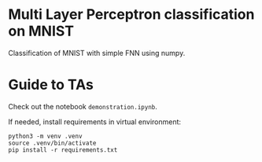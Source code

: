 # Multi Layer Perceptron classification on MNIST
Classification of MNIST with simple FNN using numpy.

# Guide to TAs
Check out the notebook `demonstration.ipynb`.

If needed, install requirements in virtual environment:
```
python3 -m venv .venv
source .venv/bin/activate
pip install -r requirements.txt
```
